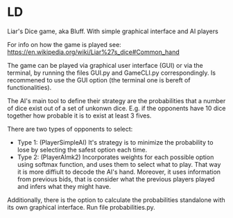 # LD
Liar's Dice game, aka Bluff. With simple graphical interface and AI players

For info on how the game is played see: https://en.wikipedia.org/wiki/Liar%27s_dice#Common_hand

The game can be played via graphical user interface (GUI) or via the terminal, by running the files GUI.py and GameCLI.py correspondingly. 
Is recommened to use the GUI option (the terminal one is bereft of functionalities).

The AI's main tool to define their strategy are the probabilities that a number of dice exist out of a set of unkonwn dice. 
E.g. if the opponents have 10 dice together how probable it is to exist at least 3 fives.

There are two types of opponents to select:
* Type 1: (PlayerSimpleAI) It's strategy is to minimize the probability to lose by selecting the safest option each time. 
* Type 2: (PlayerAImk2) Incorporates weights for each possible option using softmax function, and uses them to select what to play. 
That way it is more diffiult to decode the AI's hand. 
Moreover, it uses information from previous bids, that is consider what the previous players played and infers what they might have. 


Additionally, there is the option to calculate the probabilities standalone with its own graphical interface. Run file probabilities.py.
